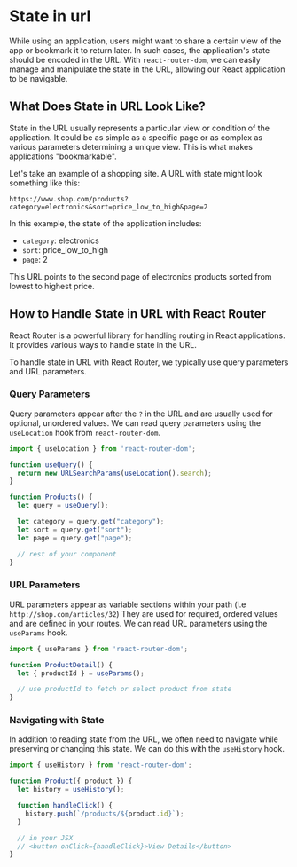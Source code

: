 # State in url

While using an application, users might want to share a certain view of the app or bookmark it to return later. In such cases, the application's state should be encoded in the URL. With `react-router-dom`, we can easily manage and manipulate the state in the URL, allowing our React application to be navigable.

## What Does State in URL Look Like?

State in the URL usually represents a particular view or condition of the application. It could be as simple as a specific page or as complex as various parameters determining a unique view. This is what makes applications "bookmarkable".

Let's take an example of a shopping site. A URL with state might look something like this:

```
https://www.shop.com/products?category=electronics&sort=price_low_to_high&page=2
```

In this example, the state of the application includes:

- `category`: electronics
- `sort`: price_low_to_high
- `page`: 2

This URL points to the second page of electronics products sorted from lowest to highest price.

## How to Handle State in URL with React Router

React Router is a powerful library for handling routing in React applications. It provides various ways to handle state in the URL.

To handle state in URL with React Router, we typically use query parameters and URL parameters.

### Query Parameters

Query parameters appear after the `?` in the URL and are usually used for optional, unordered values. We can read query parameters using the `useLocation` hook from `react-router-dom`.

```jsx
import { useLocation } from 'react-router-dom';

function useQuery() {
  return new URLSearchParams(useLocation().search);
}

function Products() {
  let query = useQuery();

  let category = query.get("category");
  let sort = query.get("sort");
  let page = query.get("page");

  // rest of your component
}
```

### URL Parameters

URL parameters appear as variable sections within your path (i.e  `http://shop.com/articles/32`) They are used for required, ordered values and are defined in your routes. We can read URL parameters using the `useParams` hook.

```jsx
import { useParams } from 'react-router-dom';

function ProductDetail() {
  let { productId } = useParams();

  // use productId to fetch or select product from state
}
```

### Navigating with State

In addition to reading state from the URL, we often need to navigate while preserving or changing this state. We can do this with the `useHistory` hook.

```jsx
import { useHistory } from 'react-router-dom';

function Product({ product }) {
  let history = useHistory();

  function handleClick() {
    history.push(`/products/${product.id}`);
  }

  // in your JSX
  // <button onClick={handleClick}>View Details</button>
}
```